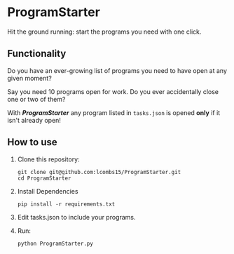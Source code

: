 # ProgramStarter
Hit the ground running: start the programs you need with one click.

## Functionality
Do you have an ever-growing list of programs you need to have open at any given moment?

Say you need 10 programs open for work. Do you ever accidentally close one or two of them?

With ***ProgramStarter*** any program listed in ```tasks.json``` is opened **only** if it isn't already open!

## How to use
1. Clone this repository:

    ```shell
    git clone git@github.com:lcombs15/ProgramStarter.git
    cd ProgramStarter
    ```
1. Install Dependencies
    ```shell
    pip install -r requirements.txt
    ```
1. Edit tasks.json to include your programs.
1. Run:    
    ```shell
    python ProgramStarter.py   
    ```

